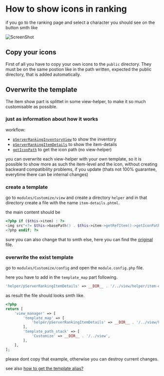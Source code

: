 # How to show icons in ranking

if you go to the ranking page and select a character you should see on the button smth like

![ScreenShot](https://github.com/kokspflanze/pserverCMSFull/blob/master/doc/images/RANKING_DEFAULT.png)

## Copy your icons

First of all you have to copy your own icons to the `public` directory. They must be on the same postion like in the path written, expected the public directory, that is added automatically.
 
## Overwrite the template

The item show part is splittet in some view-helper, to make it so much customisable as possible.

### just as information about how it works

workflow:
 - [`pServerRankingInventoryView`](https://github.com/kokspflanze/PServerRanking/blob/master/view/p-server-ranking/character/index.twig#L47) to show the inventory
 - [`pServerRankingItemDetails`](https://github.com/kokspflanze/PServerRanking/blob/master/view/helper/inventory-view.phtml#L10) to show the item-details
 - [`getIconPath`](https://github.com/kokspflanze/PServerRanking/blob/master/view/helper/item-details.phtml#L2) to get the icon path (no view-helper)
 
you can overwrite each view-helper with your own template, so it is possible to show more as such the item-level and the icon, without creating backward compatibility problems, if you update (thats not 100% guarantee, everytime there can be internal changes)
 
### create a template

go to `modules/Customize/view` and create a directory `helper` and in that directory create a file with the name `item-details.phtml`.

the main content should be 

```php
<?php if ($this->item) : ?>
<img src"<?= $this->basePath() . $this->item->getRefItem()->getIconPath() ?>" />
<?php endif; ?>
```

sure you can also change that to smth else, here you can find the [original](https://github.com/kokspflanze/PServerRanking/blob/master/view/helper/item-details.phtml) file.

### overwrite the exist template

go to `modules/Customize/config` and open the `module.config.php` file.

here you have to add in the `template_map` part following.

```php
'helper/pServerRankingItemDetails' => __DIR__ . '/../view/helper/item-details.phtml',
```

as result the file should looks smth like.

```php
<?php
return [
    'view_manager' => [
        'template_map' => [
            'helper/pServerRankingItemDetails' => __DIR__ . '/../view/helper/item-details.phtml',
        ],
        'template_path_stack' => [
            'Customize' => __DIR__ . '/../view',
        ],
    ],
];
```

please dont copy that example, otherwise you can destroy current changes.

see also [how to get the template alias?](https://github.com/kokspflanze/pserverCMSFull/blob/master/doc/general-setup/CUSTOMIZE.md#how-to-get-the-template-alias)